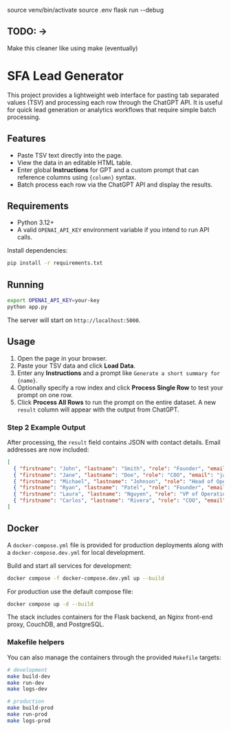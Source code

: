 source venv/bin/activate
source .env
flask run --debug


## TODO: -> 
Make this cleaner like using make (eventually)


# SFA Lead Generator

This project provides a lightweight web interface for pasting tab separated values (TSV) and processing each row through the ChatGPT API. It is useful for quick lead generation or analytics workflows that require simple batch processing.

## Features

- Paste TSV text directly into the page.
- View the data in an editable HTML table.
- Enter global **Instructions** for GPT and a custom prompt that can reference columns using `{column}` syntax.
- Batch process each row via the ChatGPT API and display the results.

## Requirements

- Python 3.12+
- A valid `OPENAI_API_KEY` environment variable if you intend to run API calls.

Install dependencies:

```bash
pip install -r requirements.txt
```

## Running

```bash
export OPENAI_API_KEY=your-key
python app.py
```

The server will start on `http://localhost:5000`.

## Usage

1. Open the page in your browser.
2. Paste your TSV data and click **Load Data**.
3. Enter any **Instructions** and a prompt like `Generate a short summary for {name}`.
4. Optionally specify a row index and click **Process Single Row** to test your prompt on one row.
5. Click **Process All Rows** to run the prompt on the entire dataset. A new `result` column will appear with the output from ChatGPT.

### Step 2 Example Output

After processing, the `result` field contains JSON with contact details. Email addresses are now included:

```json
[
  { "firstname": "John", "lastname": "Smith", "role": "Founder", "email": "john.smith@abccompany.com" },
  { "firstname": "Jane", "lastname": "Doe", "role": "COO", "email": "jane.doe@abccompany.com" },
  { "firstname": "Michael", "lastname": "Johnson", "role": "Head of Operations", "email": "michael.johnson@abccompany.com" },
  { "firstname": "Ryan", "lastname": "Patel", "role": "Founder", "email": "ryan.patel@abccompany.com" },
  { "firstname": "Laura", "lastname": "Nguyen", "role": "VP of Operations", "email": "laura.nguyen@abccompany.com" },
  { "firstname": "Carlos", "lastname": "Rivera", "role": "COO", "email": "carlos.rivera@abccompany.com" }
]
```

## Docker

A `docker-compose.yml` file is provided for production deployments along with a
`docker-compose.dev.yml` for local development.

Build and start all services for development:

```bash
docker compose -f docker-compose.dev.yml up --build
```

For production use the default compose file:

```bash
docker compose up -d --build
```

The stack includes containers for the Flask backend, an Nginx front-end proxy,
CouchDB, and PostgreSQL.

### Makefile helpers

You can also manage the containers through the provided `Makefile` targets:

```bash
# development
make build-dev
make run-dev
make logs-dev

# production
make build-prod
make run-prod
make logs-prod
```

